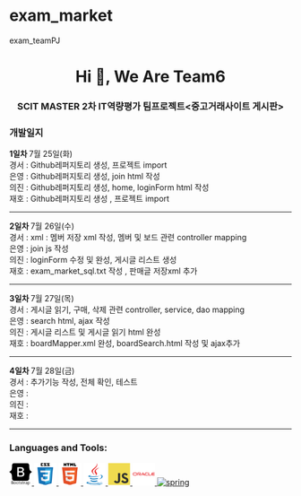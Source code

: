 # exam_market
exam_teamPJ
<h1 align="center">Hi 👋, We Are Team6</h1>
<h3 align="center">SCIT MASTER 2차 IT역량평가 팀프로젝트<중고거래사이트 게시판></h3>

<h3 align="left">개발일지</h3>
<p align="left">
 <div>
   <b>1일차 </b>7월 25일(화)<br> 
   경서 : Github레퍼지토리 생성, 프로젝트 import<br>
   은영 : Github레퍼지토리 생성, join html 작성<br>
   의진 : Github레퍼지토리 생성, home, loginForm html 작성<br>
   재호 : Github레퍼지토리 생성 , 프로젝트 import<br>
   <hr>
 </div>
  <div>
   <b>2일차 </b>7월 26일(수)<br> 
   경서 : xml : 멤버 저장 xml 작성, 멤버 및 보드 관련 controller mapping<br>
   은영 : join js 작성<br>
   의진 : loginForm 수정 및 완성, 게시글 리스트 생성<br>
   재호 : exam_market_sql.txt 작성 , 판매글 저장xml 추가<br>
   <hr>
 </div>
  <div>
   <b>3일차 </b>7월 27일(목)<br> 
   경서 : 게시글 읽기, 구매, 삭제 관련 controller, service, dao mapping<br>
   은영 : search html, ajax 작성<br>
   의진 : 게시글 리스트 및 게시글 읽기 html 완성<br>
   재호 : boardMapper.xml 완성, boardSearch.html 작성 및 ajax추가 <br>
   <hr>
 </div>
  <div>
   <b>4일차 </b>7월 28일(금)<br> 
   경서 : 추가기능 작성, 전체 확인, 테스트<br>
   은영 : <br>
   의진 : <br>
   재호 : <br>
   <hr>
 </div>

  
</p>

<h3 align="left">Languages and Tools:</h3>
<p align="left"> <a href="https://getbootstrap.com" target="_blank" rel="noreferrer"> <img src="https://raw.githubusercontent.com/devicons/devicon/master/icons/bootstrap/bootstrap-plain-wordmark.svg" alt="bootstrap" width="40" height="40"/> </a> <a href="https://www.w3schools.com/css/" target="_blank" rel="noreferrer"> <img src="https://raw.githubusercontent.com/devicons/devicon/master/icons/css3/css3-original-wordmark.svg" alt="css3" width="40" height="40"/> </a> <a href="https://www.w3.org/html/" target="_blank" rel="noreferrer"> <img src="https://raw.githubusercontent.com/devicons/devicon/master/icons/html5/html5-original-wordmark.svg" alt="html5" width="40" height="40"/> </a> <a href="https://www.java.com" target="_blank" rel="noreferrer"> <img src="https://raw.githubusercontent.com/devicons/devicon/master/icons/java/java-original.svg" alt="java" width="40" height="40"/> </a> <a href="https://developer.mozilla.org/en-US/docs/Web/JavaScript" target="_blank" rel="noreferrer"> <img src="https://raw.githubusercontent.com/devicons/devicon/master/icons/javascript/javascript-original.svg" alt="javascript" width="40" height="40"/> </a> <a href="https://www.oracle.com/" target="_blank" rel="noreferrer"> <img src="https://raw.githubusercontent.com/devicons/devicon/master/icons/oracle/oracle-original.svg" alt="oracle" width="40" height="40"/> </a> <a href="https://spring.io/" target="_blank" rel="noreferrer"> <img src="https://www.vectorlogo.zone/logos/springio/springio-icon.svg" alt="spring" width="40" height="40"/> </a> </p>
